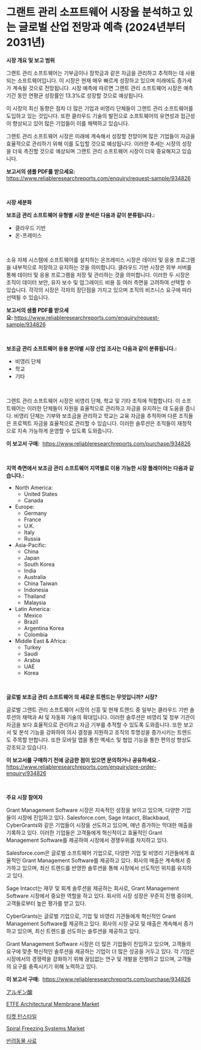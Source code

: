 <p><h1>그랜트 관리 소프트웨어 시장을 분석하고 있는 글로벌 산업 전망과 예측 (2024년부터 2031년)</h1></p><p><strong>시장 개요 및 보고 범위</strong></p>
<p><p>그랜트 관리 소프트웨어는 기부금이나 장학금과 같은 자금을 관리하고 추적하는 데 사용되는 소프트웨어입니다. 이 시장은 현재 매우 빠르게 성장하고 있으며 미래에도 증가세가 계속될 것으로 전망됩니다. 시장 예측에 따르면 그랜트 관리 소프트웨어 시장은 예측 기간 동안 연평균 성장률인 13.3%로 성장할 것으로 예상됩니다. </p><p>이 시장의 최신 동향은 점차 더 많은 기업과 비영리 단체들이 그랜트 관리 소프트웨어를 도입하고 있는 것입니다. 또한 클라우드 기술의 발전으로 소프트웨어의 유연성과 접근성이 향상되고 있어 많은 기업들이 이를 채택하고 있습니다.</p><p>그랜트 관리 소프트웨어 시장은 미래에 계속해서 성장할 전망이며 많은 기업들이 자금을 효율적으로 관리하기 위해 이를 도입할 것으로 예상됩니다. 이러한 추세는 시장의 성장을 더욱 촉진할 것으로 예상되며 그랜트 관리 소프트웨어 시장이 더욱 중요해지고 있습니다.</p></p>
<p><strong>보고서의 샘플 PDF를 받으세요:</strong> <a href="https://www.reliableresearchreports.com/enquiry/request-sample/934826">https://www.reliableresearchreports.com/enquiry/request-sample/934826</a></p>
<p>&nbsp;</p>
<p><strong>시장 세분화</strong></p>
<p><strong>보조금 관리 소프트웨어 유형별 시장 분석은 다음과 같이 분류됩니다.:</strong></p>
<p><ul><li>클라우드 기반</li><li>온-프레미스</li></ul></p>
<p>&nbsp;</p>
<p><p>소유 자체 시스템에 소프트웨어를 설치하는 온프레미스 시장은 데이터 및 응용 프로그램을 내부적으로 저장하고 유지하는 것을 의미합니다. 클라우드 기반 시장은 외부 서버를 통해 데이터 및 응용 프로그램을 저장 및 관리하는 것을 의미합니다. 이러한 두 시장은 조직이 데이터 보안, 유지 보수 및 업그레이드 비용 등 여러 측면을 고려하여 선택할 수 있습니다. 각각의 시장은 각자의 장단점을 가지고 있으며 조직의 비즈니스 요구에 따라 선택될 수 있습니다.</p></p>
<p><strong>보고서의 샘플 PDF를 받으세요:</strong>&nbsp;<a href="https://www.reliableresearchreports.com/enquiry/request-sample/934826">https://www.reliableresearchreports.com/enquiry/request-sample/934826</a></p>
<p>&nbsp;</p>
<p><strong> 보조금 관리 소프트웨어 응용 분야별 시장 산업 조사는 다음과 같이 분류됩니다.:</strong></p>
<p><ul><li>비영리 단체</li><li>학교</li><li>기타</li></ul></p>
<p>&nbsp;</p>
<p><p>그랜트 관리 소프트웨어 시장은 비영리 단체, 학교 및 기타 조직에 적합합니다. 이 소프트웨어는 이러한 단체들이 자원을 효율적으로 관리하고 자금을 유지하는 데 도움을 줍니다. 비영리 단체는 기부와 보조금을 관리하고 학교는 교육 자금을 추적하며 다른 조직들은 프로젝트 자금을 효율적으로 관리할 수 있습니다. 이러한 솔루션은 조직들이 재정적으로 지속 가능하게 운영할 수 있도록 도와줍니다.</p></p>
<p><strong>이 보고서 구매:</strong>&nbsp; <a href="https://www.reliableresearchreports.com/purchase/934826">https://www.reliableresearchreports.com/purchase/934826</a></p>
<p>&nbsp;</p>
<p><strong>지역 측면에서 보조금 관리 소프트웨어 지역별로 이용 가능한 시장 플레이어는 다음과 같습니다.:</strong></p>
<p><ul>
    <li>
        North America:
        <ul>
            <li>United States</li>
            <li>Canada</li>
        </ul>
    </li>
    <li>
        Europe:
        <ul>
            <li>Germany</li>
            <li>France</li>
            <li>U.K.</li>
            <li>Italy</li>
            <li>Russia</li>
        </ul>
    </li>
    <li>
        Asia-Pacific:
        <ul>
            <li>China</li>
            <li>Japan</li>
            <li>South Korea</li>
            <li>India</li>
            <li>Australia</li>
            <li>China Taiwan</li>
            <li>Indonesia</li>
            <li>Thailand</li>
            <li>Malaysia</li>
        </ul>
    </li>
    <li>
        Latin America:
        <ul>
            <li>Mexico</li>
            <li>Brazil</li>
            <li>Argentina Korea</li>
            <li>Colombia</li>
        </ul>
    </li>
    <li>
        Middle East & Africa:
        <ul>
            <li>Turkey</li>
            <li>Saudi</li>
            <li>Arabia</li>
            <li>UAE</li>
            <li>Korea</li>
        </ul>
    </li>
    </ul></p>
<p>&nbsp;</p>
<p><strong>글로벌 보조금 관리 소프트웨어 의 새로운 트렌드는 무엇입니까? 시장?</strong></p>
<p><p>글로벌 그랜트 관리 소프트웨어 시장의 신흥 및 현재 트렌드 중 일부는 클라우드 기반 솔루션의 채택과 AI 및 자동화 기술의 확대입니다. 이러한 솔루션은 비영리 및 정부 기관이 자금을 보다 효율적으로 관리하고 자금 기부를 추적할 수 있도록 도와줍니다. 또한 보고서 및 분석 기능을 강화하여 의사 결정을 지원하고 조직의 투명성을 증가시키는 트렌드도 주목할 만합니다. 또한 모바일 앱을 통한 엑세스 및 협업 기능을 통한 편의성 향상도 강조되고 있습니다.</p></p>
<p><strong>이 보고서를 구매하기 전에 궁금한 점이 있으면 문의하거나 공유하세요.</strong>- <a href="https://www.reliableresearchreports.com/enquiry/pre-order-enquiry/934826">https://www.reliableresearchreports.com/enquiry/pre-order-enquiry/934826</a></p>
<p>&nbsp;</p>
<p><strong>주요 시장 참여자</strong></p>
<p><p>Grant Management Software 시장은 지속적인 성장을 보이고 있으며, 다양한 기업들이 시장에 진입하고 있다. Salesforce.com, Sage Intacct, Blackbaud, CyberGrants와 같은 기업들이 시장을 선도하고 있으며, 매년 증가하는 막대한 매출을 기록하고 있다. 이러한 기업들은 고객들에게 혁신적이고 효율적인 Grant Management Software를 제공하여 시장에서 경쟁우위를 차지하고 있다.</p><p>Salesforce.com은 글로벌 소프트웨어 기업으로, 다양한 기업 및 비영리 기관들에게 효율적인 Grant Management Software를 제공하고 있다. 회사의 매출은 계속해서 증가하고 있으며, 최신 트렌드를 반영한 솔루션을 통해 시장에서 선도적인 위치를 유지하고 있다.</p><p>Sage Intacct는 재무 및 회계 솔루션을 제공하는 회사로, Grant Management Software 시장에서 중요한 역할을 하고 있다. 회사의 시장 성장은 꾸준히 진행 중이며, 고객들로부터 높은 평가를 받고 있다.</p><p>CyberGrants는 글로벌 기업으로, 기업 및 비영리 기관들에게 혁신적인 Grant Management Software를 제공하고 있다. 회사의 시장 규모 및 매출은 계속해서 증가하고 있으며, 최신 트렌드를 선도하는 솔루션을 제공하고 있다.</p><p>Grant Management Software 시장은 더 많은 기업들이 진입하고 있으며, 고객들의 요구에 맞춘 혁신적인 솔루션을 제공하는 기업이 더 많은 성공을 거두고 있다. 각 기업은 시장에서의 경쟁력을 강화하기 위해 끊임없는 연구 및 개발을 진행하고 있으며, 고객들의 요구를 충족시키기 위해 노력하고 있다.</p></p>
<p><strong>이 보고서 구매:</strong>&nbsp;&nbsp;<a href="https://www.reliableresearchreports.com/purchase/934826">https://www.reliableresearchreports.com/purchase/934826</a></p>
<p><p><a href="https://medium.com/@anton65482023/%E3%82%A2%E3%83%AB%E3%82%AE%E3%83%B3%E9%85%B8%E5%B8%82%E5%A0%B4%E3%81%AE%E5%88%86%E6%9E%90-%E3%82%B0%E3%83%AD%E3%83%BC%E3%83%90%E3%83%AB%E3%81%AA%E7%94%A3%E6%A5%AD%E3%81%AE%E5%B1%95%E6%9C%9B%E3%81%A8%E4%BA%88%E6%B8%AC-2024%E5%B9%B4%E3%81%8B%E3%82%892031%E5%B9%B4-eedf892cd366">アルギン酸</a></p><p><a href="https://issuu.com/reportprime-2/docs/etfe-architectural-membrane-market-size-2030.pptx">ETFE Architectural Membrane Market</a></p><p><a href="https://medium.com/@sammyultyylrich9067856/%ED%8B%B0%EC%BC%93-%ED%84%B4%EC%8A%A4%ED%83%80%EC%9D%BC-%EC%8B%9C%EC%9E%A5-%EB%B3%B4%EA%B3%A0%EC%84%9C%EB%8A%94-%EC%9D%B4-%EC%8B%9C%EC%9E%A5%EC%9D%98-%EC%B5%9C%EC%8B%A0-%ED%8A%B8%EB%A0%8C%EB%93%9C%EC%99%80-%EC%84%B1%EC%9E%A5-%EA%B8%B0%ED%9A%8C%EB%A5%BC-%EB%B3%B4%EC%97%AC%EC%A4%8D%EB%8B%88%EB%8B%A4-8327e3d10a2c">티켓 턴스타일</a></p><p><a href="https://github.com/mahnoor2003/Market-Research-Report-List-3/blob/main/spiral-freezing-systems-market.md">Spiral Freezing Systems Market</a></p><p><a href="https://medium.com/@henrywheeler53/%EB%B0%98%EB%A0%A4%EB%8F%99%EB%AC%BC-%EC%82%AC%EB%A3%8C-%EC%8B%9C%EC%9E%A5-%EB%8F%99%ED%96%A5-%EB%B0%8F-%EC%8B%9C%EC%9E%A5-%EB%B6%84%EC%84%9D%EC%9D%80-2024%EB%85%84%EB%B6%80%ED%84%B0-2031%EB%85%84%EA%B9%8C%EC%A7%80-%EC%98%88%EC%B8%A1%EB%90%A9%EB%8B%88%EB%8B%A4-95416da7b07e">반려동물 사료</a></p></p>
